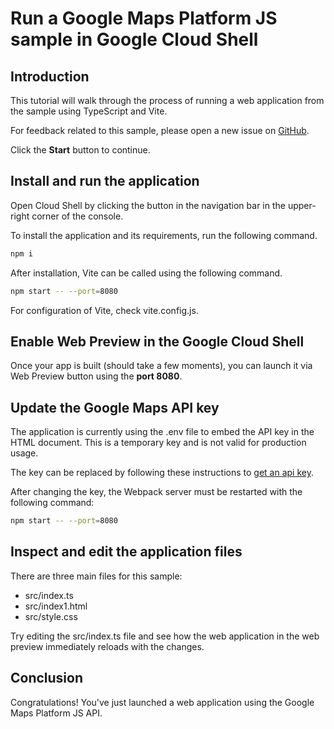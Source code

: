 # Run a Google Maps Platform JS sample in Google Cloud Shell

<walkthrough-tutorial-duration duration="10"/>

## Introduction

This tutorial will walk through the process of running a web application from
the sample using TypeScript and Vite.

For feedback related to this sample, please open a new issue on
[GitHub](https://github.com/googlemaps/js-samples/issues).

Click the **Start** button to continue.

## Install and run the application

Open Cloud Shell by clicking the
<walkthrough-cloud-shell-icon></walkthrough-cloud-shell-icon> button in the
navigation bar in the upper-right corner of the console.

To install the application and its requirements, run the following command.

```bash
npm i
```

After installation, Vite can be called using the following command.

```bash
npm start -- --port=8080
```

For configuration of Vite, check
<walkthrough-editor-open-file filePath="vite.config.js">vite.config.js</walkthrough-editor-open-file>.

## Enable Web Preview in the Google Cloud Shell

Once your app is built (should take a few moments), you can launch it via
<walkthrough-spotlight-pointer target="cloudshell" spotlightId="devshell-web-preview-button">Web
Preview button</walkthrough-spotlight-pointer> using the **port 8080**.

## Update the Google Maps API key

The application is currently using the
<walkthrough-editor-open-file filePath=".env">.env</walkthrough-editor-open-file>
file to embed the API key in the HTML document. This is a temporary key and is
not valid for production usage.

The key can be replaced by following these instructions to
[get an api key](https://developers.google.com/maps/documentation/javascript/get-api-key).

After changing the key, the Webpack server must be restarted with the following
command:

```bash
npm start -- --port=8080
```

## Inspect and edit the application files

There are three main files for this sample:

*   <walkthrough-editor-open-file filePath="index.ts">src/index.ts</walkthrough-editor-open-file>
*   <walkthrough-editor-open-file filePath="index1.html">src/index1.html</walkthrough-editor-open-file>
*   <walkthrough-editor-open-file filePath="style.css">src/style.css</walkthrough-editor-open-file>

Try editing the <walkthrough-editor-open-file filePath="index.ts">src/index.ts</walkthrough-editor-open-file> file and see how the web application in the web preview immediately reloads with the changes.

## Conclusion

<walkthrough-conclusion-trophy></walkthrough-conclusion-trophy>

Congratulations! You've just launched a web application using the Google Maps
Platform JS API.
